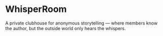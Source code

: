 # WhisperRoom
A private clubhouse for anonymous storytelling — where members know the author, but the outside world only hears the whispers.
